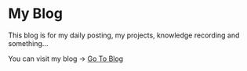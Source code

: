 # My Blog
This blog is for my daily posting, my projects, knowledge recording and something...

You can visit my blog -> [Go To Blog](http://mink-blog.vercel.app "Click to visit")
